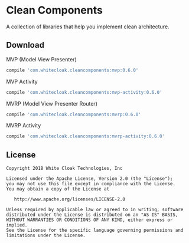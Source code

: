 # Clean Components

A collection of libraries that help you implement clean architecture.

## Download

MVP (Model View Presenter)
```groovy
compile 'com.whitecloak.cleancomponents:mvp:0.6.0'
```

MVP Activity
```groovy
compile 'com.whitecloak.cleancomponents:mvp-activity:0.6.0'
```

MVRP (Model View Presenter Router)
```groovy
compile 'com.whitecloak.cleancomponents:mvrp:0.6.0'
```

MVRP Activity
```groovy
compile 'com.whitecloak.cleancomponents:mvrp-activity:0.6.0'
```

## License

    Copyright 2018 White Cloak Technologies, Inc

    Licensed under the Apache License, Version 2.0 (the "License");
    you may not use this file except in compliance with the License.
    You may obtain a copy of the License at

       http://www.apache.org/licenses/LICENSE-2.0

    Unless required by applicable law or agreed to in writing, software
    distributed under the License is distributed on an "AS IS" BASIS,
    WITHOUT WARRANTIES OR CONDITIONS OF ANY KIND, either express or implied.
    See the License for the specific language governing permissions and
    limitations under the License.